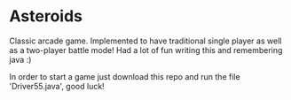 # Asteroids
Classic arcade game. Implemented to have traditional single player as well as a two-player battle mode! Had a lot of fun writing this and remembering java :)

In order to start a game just download this repo and run the file 'Driver55.java', good luck!

